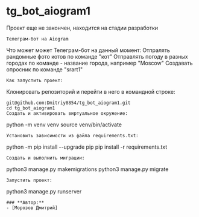 # tg_bot_aiogram1

Проект еще не закончен, находится на стадии разработки

```
Телеграм-бот на Aiogram

```
Что может может Телеграм-бот на данный момент:
Отпралять рандомные фото котов по команде "кот"
Отправлять погоду в разных городах по команде - название города, например "Moscow" 
Создавать опросник по команде "srart1"

```
Как запустить проект:

```
Клонировать репозиторий и перейти в него в командной строке:

```
git@github.com:Dmitriy8854/tg_bot_aiogram1.git
cd tg_bot_aiogram1
Cоздать и активировать виртуальное окружение:

```
python -m venv venv
source venv/bin/activate

```
Установить зависимости из файла requirements.txt:

```
python -m pip install --upgrade pip
pip install -r requirements.txt

```
Создать и выполнить миграции:

```
python3 manage.py makemigrations
python3 manage.py migrate

```
Запустить проект:

```
python3 manage.py runserver

```
### **Автор:**
- [Морозов Дмитрий]